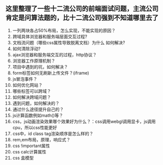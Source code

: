 ## 这里整理了一些十二流公司的前端面试问题，主流公司肯定是问算法题的，比十二流公司强到不知道哪里去了

1. 一列两块各占50%布局，怎么实现，不能实现的原因？
2. 跨域具体浏览器和服务端层面交互过程?
3. 文档流问题（哪些css属性导致脱离文档）为什么 如何解决?
4. 如何清除浮动?
5. ajax浏览器和服务端交互的过程，http协议？
6. 浏览器工作原理机制？
7. 项目中遇到的坑，如何解决？
8. form标签如何无刷新上传文件？(iframe)
9. js冒泡事件？
10. 如何优化网站？
11. 哪些标签可以跨域？
12. 如何解决跨域问题？
13. 遇到问题，如何解决的？
14. 通过什么途径提升自己的？
15. js计算函数例如math()等？
16. css，js动画渲染效果哪个效果好为什么？：css调用webgl调用显卡，js调用cpu，所以css性能更好
17. css中，id class tag渲染顺序是怎么样的？
18. rem,em布局，原理，响应式？
19. css !important属性
20. css calc计算属性
21. css 盒模型
